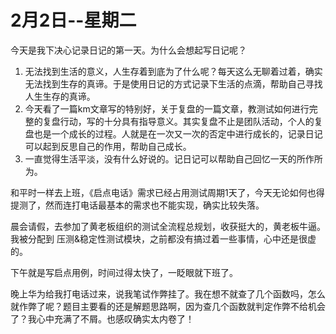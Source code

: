 # 2月2日--星期二

今天是我下决心记录日记的第一天。为什么会想起写日记呢？

1. 无法找到生活的意义，人生存着到底为了什么呢？每天这么无聊着过着，确实无法找到生存的真谛。于是使用日记的方式记录下生活的点滴，帮助自己寻找人生生存的真谛。
2. 今天看了一篇km文章写的特别好，关于复盘的一篇文章，教测试如何进行完整的复盘行动，写的十分具有指导意义。其实复盘不止是团队活动，个人的复盘也是一个成长的过程。人就是在一次又一次的否定中进行成长的，记录日记可以起到反思自己的作用，帮助自己成长。
3. 一直觉得生活平淡，没有什么好说的。记日记可以帮助自己回忆一天的所作所为。

和平时一样去上班，《启点电话》需求已经占用测试周期1天了，今天无论如何也得提测了，然而连打电话最基本的需求也不能实现，确实比较失落。

晨会请假，去参加了黄老板组织的测试全流程总规划，收获挺大的，黄老板牛逼。我被分配到 压测&稳定性测试模块，之前都没有搞过着一些事情，心中还是很虚的。

下午就是写启点用例，时间过得太快了，一眨眼就下班了。

晚上华为给我打电话过来，说我笔试作弊挂了。我在想不就查了几个函数吗，怎么就作弊了呢？题目主要看的还是解题思路啊，因为查几个函数就判定作弊不给机会了？我心中充满了不屑。也感叹确实太内卷了！